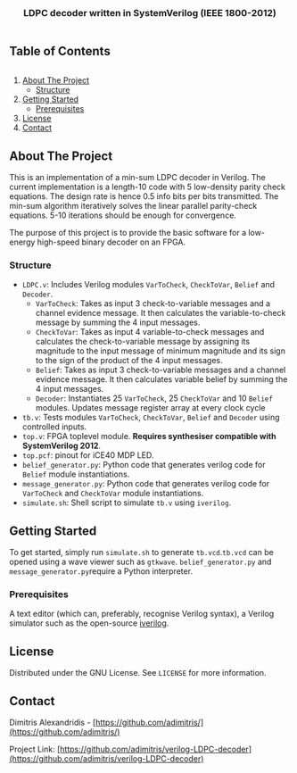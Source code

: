 <br />
<p align="center">
  <h3 align="center">LDPC decoder written in SystemVerilog (IEEE 1800-2012)</h3>
</p>

<summary><h2 style="display: inline-block">Table of Contents</h2></summary>
  <ol>
    <li>
      <a href="#about-the-project">About The Project</a>
      <ul>
        <li><a href="#structure">Structure</a></li>
      </ul>
    </li>
    <li>
      <a href="#getting-started">Getting Started</a>
      <ul>
        <li><a href="#prerequisites">Prerequisites</a></li>
      </ul>
    </li>
    <li><a href="#license">License</a></li>
    <li><a href="#contact">Contact</a></li>
  </ol>



<!-- ABOUT THE PROJECT -->
## About The Project
This is an implementation of a min-sum LDPC decoder in Verilog. The current implementation is a length-10 code with 5 low-density parity check equations. The design rate is hence 0.5 info bits per bits transmitted. The min-sum algorithm iteratively solves the linear parallel parity-check equations. 5-10 iterations should be enough for convergence.

The purpose of this project is to provide the basic software for a low-energy high-speed binary decoder on an FPGA.


### Structure

* `LDPC.v`: Includes Verilog modules `VarToCheck`, `CheckToVar`, `Belief` and `Decoder`.
  * `VarToCheck`: Takes as input 3 check-to-variable messages and a channel evidence message. It then calculates the variable-to-check message by summing the 4 input messages.
  * `CheckToVar`: Takes as input 4 variable-to-check messages and calculates the check-to-variable message by assigning its magnitude to the input message of minimum magnitude and its sign to the sign of the product of the 4 input messages.
  * `Belief`: Takes as input 3 check-to-variable messages and a channel evidence message. It then calculates variable belief by summing the 4 input messages.
  * `Decoder`: Instantiates 25 `VarToCheck`, 25 `CheckToVar` and 10 `Belief` modules. Updates message register array at every clock cycle
* `tb.v`: Tests modules `VarToCheck`, `CheckToVar`, `Belief` and `Decoder` using controlled inputs.
* `top.v`: FPGA toplevel module. **Requires synthesiser compatible with SystemVerilog 2012**.
* `top.pcf`: pinout for iCE40 MDP LED.
* `belief_generator.py`: Python code that generates verilog code for `Belief` module instantiations.
* `message_generator.py`: Python code that generates verilog code for `VarToCheck` and `CheckToVar` module instantiations.
* `simulate.sh`: Shell script to simulate `tb.v` using `iverilog`.





<!-- GETTING STARTED -->
## Getting Started

To get started, simply run `simulate.sh` to generate `tb.vcd`.`tb.vcd` can be opened using a wave viewer such as `gtkwave`. `belief_generator.py` and `message_generator.py`require a Python interpreter.

### Prerequisites
A text editor (which can, preferably, recognise Verilog syntax), a Verilog simulator such as the open-source [iverilog](https://github.com/steveicarus/iverilog).

<!-- LICENSE -->
## License

Distributed under the GNU License. See `LICENSE` for more information.

<!-- CONTACT -->
## Contact

Dimitris Alexandridis - [https://github.com/adimitris/](https://github.com/adimitris/)

Project Link: [https://github.com/adimitris/verilog-LDPC-decoder](https://github.com/adimitris/verilog-LDPC-decoder)
